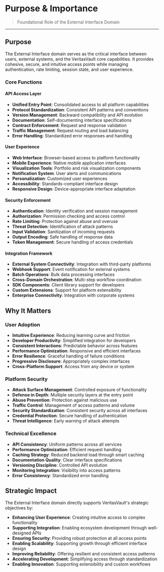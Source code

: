 # Purpose & Importance

> Foundational Role of the External Interface Domain

---

## Purpose

The External Interface domain serves as the critical interface between users, external systems, and the VeritasVault core capabilities. It provides cohesive, secure, and intuitive access points while managing authentication, rate limiting, session state, and user experience.

### Core Functions

#### API Access Layer

* **Unified Entry Point**: Consolidated access to all platform capabilities
* **Protocol Standardization**: Consistent API patterns and conventions
* **Version Management**: Backward compatibility and API evolution
* **Documentation**: Self-documenting interface specifications
* **Contract Enforcement**: Request and response validation
* **Traffic Management**: Request routing and load balancing
* **Error Handling**: Standardized error responses and handling

#### User Experience

* **Web Interface**: Browser-based access to platform functionality
* **Mobile Experience**: Native mobile application interfaces
* **Visualization Tools**: Portfolio and risk visualization components
* **Notification System**: User alerts and communications
* **Personalization**: Customized user experiences
* **Accessibility**: Standards-compliant interface design
* **Responsive Design**: Device-appropriate interface adaptation

#### Security Enforcement

* **Authentication**: Identity verification and session management
* **Authorization**: Permission checking and access control
* **Rate Limiting**: Protection against abuse and overuse
* **Threat Detection**: Identification of attack patterns
* **Input Validation**: Sanitization of incoming requests
* **Output Encoding**: Safe handling of response data
* **Token Management**: Secure handling of access credentials

#### Integration Framework

* **External System Connectivity**: Integration with third-party platforms
* **Webhook Support**: Event notification for external systems
* **Batch Operations**: Bulk data processing interfaces
* **Cross-Domain Orchestration**: Multi-step workflow coordination
* **SDK Components**: Client library support for developers
* **Custom Extensions**: Support for platform extensibility
* **Enterprise Connectivity**: Integration with corporate systems

## Why It Matters

### User Adoption

* **Intuitive Experience**: Reducing learning curve and friction
* **Developer Productivity**: Simplified integration for developers
* **Consistent Interactions**: Predictable behavior across features
* **Performance Optimization**: Responsive and efficient interfaces
* **Error Resilience**: Graceful handling of failure conditions
* **Progressive Disclosure**: Appropriately complex interfaces
* **Cross-Platform Support**: Access from any device or system

### Platform Security

* **Attack Surface Management**: Controlled exposure of functionality
* **Defense in Depth**: Multiple security layers at the entry point
* **Abuse Prevention**: Protection against malicious use
* **Traffic Control**: Management of access patterns and volume
* **Security Standardization**: Consistent security across all interfaces
* **Credential Protection**: Secure handling of authentication
* **Threat Intelligence**: Early warning of attack attempts

### Technical Excellence

* **API Consistency**: Uniform patterns across all services
* **Performance Optimization**: Efficient request handling
* **Caching Strategy**: Reduced backend load through smart caching
* **Documentation Quality**: Clear interface specifications
* **Versioning Discipline**: Controlled API evolution
* **Monitoring Integration**: Visibility into access patterns
* **Error Consistency**: Standardized error handling

## Strategic Impact

The External Interface domain directly supports VeritasVault's strategic objectives by:

* **Enhancing User Experience**: Creating intuitive access to complex functionality
* **Supporting Integration**: Enabling ecosystem development through well-designed APIs
* **Ensuring Security**: Providing robust protection at all access points
* **Enabling Scalability**: Supporting growth through efficient interface design
* **Improving Reliability**: Offering resilient and consistent access patterns
* **Accelerating Development**: Simplifying access through standardization
* **Enabling Innovation**: Supporting extensibility and custom workflows

